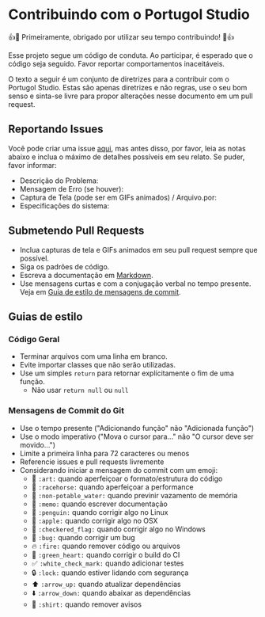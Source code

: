 # Contribuindo com o Portugol Studio

👍🎉 Primeiramente, obrigado por utilizar seu tempo contribuindo! 🎉👍

Esse projeto segue um código de conduta. Ao participar, é esperado que o código seja seguido. Favor reportar comportamentos inaceitáveis.

O texto a seguir é um conjunto de diretrizes para a contribuir com o Portugol Studio. Estas são apenas diretrizes e não regras, use o seu bom senso e sinta-se livre para propor alterações nesse documento em um pull request.

## Reportando Issues

Você pode criar uma issue [aqui](https://github.com/UNIVALI-LITE/Portugol-Studio/issues/new), mas antes disso, por favor, leia as notas abaixo e inclua o máximo de detalhes possíveis em seu relato. Se puder, favor informar:
* Descrição do Problema:
* Mensagem de Erro (se houver):
* Captura de Tela (pode ser em GIFs animados) / Arquivo.por:
* Especificações do sistema:

## Submetendo Pull Requests

* Inclua capturas de tela e GIFs animados em seu pull request sempre que possível.
* Siga os padrões de código.
* Escreva a documentação em [Markdown](https://daringfireball.net/projects/markdown).
* Use mensagens curtas e com a conjugação verbal no tempo presente. Veja em [Guia de estilo de mensagens de commit](#git-commit-messages).

## Guias de estilo

### Código Geral

* Terminar arquivos com uma linha em branco.
* Evite importar classes que não serão utilizadas.
* Use um simples `return` para retornar explícitamente o fim de uma função.
  * Não usar `return null` ou `null`

### Mensagens de Commit do Git

* Use o tempo presente ("Adicionando função" não "Adicionada função")
* Use o modo imperativo ("Mova o cursor para..." não "O cursor deve ser movido...")
* Limite a primeira linha para 72 caracteres ou menos
* Referencie issues e pull requests livremente
* Considerando iniciar a mensagem do commit com um emoji:
  * :art: `:art:` quando aperfeiçoar o formato/estrutura do código
  * :racehorse: `:racehorse:` quando aperfeiçoar a performance
  * :non-potable_water: `:non-potable_water:` quando previnir vazamento de memória
  * :memo: `:memo:` quando escrever documentação
  * :penguin: `:penguin:` quando corrigir algo no Linux
  * :apple: `:apple:` quando corrigir algo no OSX
  * :checkered_flag: `:checkered_flag:` quando corrigir algo no Windows
  * :bug: `:bug:` quando corrigir um bug
  * :fire: `:fire:` quando remover código ou arquivos
  * :green_heart: `:green_heart:` quando corrigir o build do CI
  * :white_check_mark: `:white_check_mark:` quando adicionar testes
  * :lock: `:lock:` quando estiver lidando com segurança
  * :arrow_up: `:arrow_up:` quando atualizar dependências
  * :arrow_down: `:arrow_down:` quando abaixar as dependências
  * :shirt: `:shirt:` quando remover avisos
